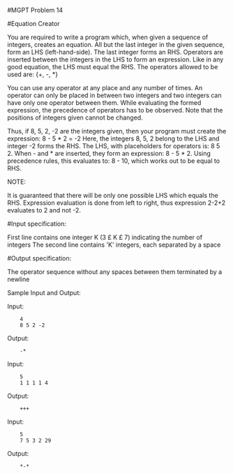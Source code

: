 #MGPT Problem 14

#Equation Creator

You are required to write a program which, when given a sequence of integers, creates an equation. All but the last integer in the given sequence, form an LHS (left-hand-side). The last integer forms an RHS. Operators are inserted between the integers in the LHS to form an expression. Like in any good equation, the LHS must equal the RHS. The operators allowed to be used are: {+, -, *}

You can use any operator at any place and any number of times. An operator can only be placed in between two integers and two integers can have only one operator between them. While evaluating the formed expression, the precedence of operators has to be observed. Note that the positions of integers given cannot be changed.

Thus, if 8, 5, 2, -2 are the integers given, then your program must create the expression: 8 - 5 * 2 = -2 Here, the integers 8, 5, 2 belong to the LHS and integer -2 forms the RHS. The LHS, with placeholders for operators is: 8 5 2. When - and * are inserted, they form an expression: 8 - 5 * 2. Using precedence rules, this evaluates to: 8 - 10, which works out to be equal to RHS.

NOTE:

It is guaranteed that there will be only one possible LHS which equals the RHS.
Expression evaluation is done from left to right, thus expression 2-2+2 evaluates to 2 and not -2.

#Input specification:

First line contains one integer K (3 £ K £ 7) indicating the number of integers
The second line contains 'K' integers, each separated by a space

#Output specification:

The operator sequence without any spaces between them terminated by a newline

Sample Input and Output:

Input:

		4
		8 5 2 -2

Output:

		-*

Input:

		5
		1 1 1 1 4

Output:

		+++

Input:

		5
		7 5 3 2 29

Output:

		*-*